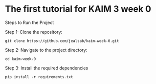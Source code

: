 # The first tutorial for KAIM 3 week 0

Steps to Run the Project

Step 1: Clone the repository:

    git clone https://github.com/jealsab/kaim-week-0.git

Step 2: Navigate to the project directory:

    cd kaim-week-0

Step 3: Install the required dependencies

    pip install -r requirements.txt
